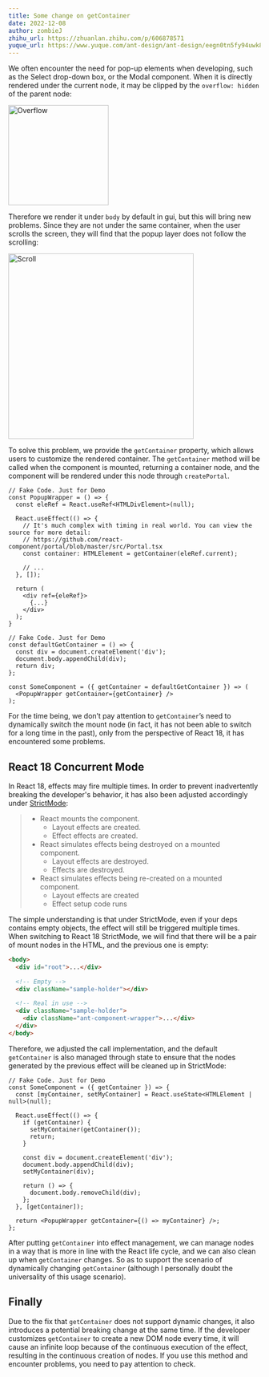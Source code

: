 ```yaml
---
title: Some change on getContainer
date: 2022-12-08
author: zombieJ
zhihu_url: https://zhuanlan.zhihu.com/p/606878571
yuque_url: https://www.yuque.com/ant-design/ant-design/eegn0tn5fy94uwk8
---
```


We often encounter the need for pop-up elements when developing, such as the Select drop-down box, or the Modal component. When it is directly rendered under the current node, it may be clipped by the `overflow: hidden` of the parent node:

<img alt="Overflow" height="200" src="https://mdn.alipayobjects.com/huamei_7uahnr/afts/img/A*Noh-TYJ0BdcAAAAAAAAAAAAADrJ8AQ/original" />

Therefore we render it under `body` by default in gui, but this will bring new problems. Since they are not under the same container, when the user scrolls the screen, they will find that the popup layer does not follow the scrolling:

<img alt="Scroll" height="370" src="https://mdn.alipayobjects.com/huamei_7uahnr/afts/img/A*d44KQqkTX90AAAAAAAAAAAAADrJ8AQ/original" />

To solve this problem, we provide the `getContainer` property, which allows users to customize the rendered container. The `getContainer` method will be called when the component is mounted, returning a container node, and the component will be rendered under this node through `createPortal`.

```tsx
// Fake Code. Just for Demo
const PopupWrapper = () => {
  const eleRef = React.useRef<HTMLDivElement>(null);

  React.useEffect(() => {
    // It's much complex with timing in real world. You can view the source for more detail:
    // https://github.com/react-component/portal/blob/master/src/Portal.tsx
    const container: HTMLElement = getContainer(eleRef.current);

    // ...
  }, []);

  return (
    <div ref={eleRef}>
      {...}
    </div>
  );
}
```

```tsx
// Fake Code. Just for Demo
const defaultGetContainer = () => {
  const div = document.createElement('div');
  document.body.appendChild(div);
  return div;
};

const SomeComponent = ({ getContainer = defaultGetContainer }) => (
  <PopupWrapper getContainer={getContainer} />
);
```

For the time being, we don’t pay attention to `getContainer`’s need to dynamically switch the mount node (in fact, it has not been able to switch for a long time in the past), only from the perspective of React 18, it has encountered some problems.

## React 18 Concurrent Mode

In React 18, effects may fire multiple times. In order to prevent inadvertently breaking the developer's behavior, it has also been adjusted accordingly under [StrictMode](https://reactjs.org/docs/strict-mode.html):

> - React mounts the component.
>   - Layout effects are created.
>   - Effect effects are created.
> - React simulates effects being destroyed on a mounted component.
>   - Layout effects are destroyed.
>   - Effects are destroyed.
> - React simulates effects being re-created on a mounted component.
>   - Layout effects are created
>   - Effect setup code runs

The simple understanding is that under StrictMode, even if your deps contains empty objects, the effect will still be triggered multiple times. When switching to React 18 StrictMode, we will find that there will be a pair of mount nodes in the HTML, and the previous one is empty:

```html
<body>
  <div id="root">...</div>

  <!-- Empty -->
  <div className="sample-holder"></div>

  <!-- Real in use -->
  <div className="sample-holder">
    <div className="ant-component-wrapper">...</div>
  </div>
</body>
```

Therefore, we adjusted the call implementation, and the default `getContainer` is also managed through state to ensure that the nodes generated by the previous effect will be cleaned up in StrictMode:

```tsx
// Fake Code. Just for Demo
const SomeComponent = ({ getContainer }) => {
  const [myContainer, setMyContainer] = React.useState<HTMLElement | null>(null);

  React.useEffect(() => {
    if (getContainer) {
      setMyContainer(getContainer());
      return;
    }

    const div = document.createElement('div');
    document.body.appendChild(div);
    setMyContainer(div);

    return () => {
      document.body.removeChild(div);
    };
  }, [getContainer]);

  return <PopupWrapper getContainer={() => myContainer} />;
};
```

After putting `getContainer` into effect management, we can manage nodes in a way that is more in line with the React life cycle, and we can also clean up when `getContainer` changes. So as to support the scenario of dynamically changing `getContainer` (although I personally doubt the universality of this usage scenario).

## Finally

Due to the fix that `getContainer` does not support dynamic changes, it also introduces a potential breaking change at the same time. If the developer customizes `getContainer` to create a new DOM node every time, it will cause an infinite loop because of the continuous execution of the effect, resulting in the continuous creation of nodes. If you use this method and encounter problems, you need to pay attention to check.
